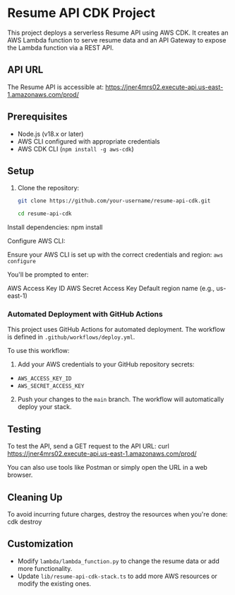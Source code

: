 # Resume API CDK Project

This project deploys a serverless Resume API using AWS CDK. It creates an AWS Lambda function to serve resume data and an API Gateway to expose the Lambda function via a REST API.

## API URL

The Resume API is accessible at:
https://jner4mrs02.execute-api.us-east-1.amazonaws.com/prod/

## Prerequisites

- Node.js (v18.x or later)
- AWS CLI configured with appropriate credentials
- AWS CDK CLI (`npm install -g aws-cdk`)

## Setup

1. Clone the repository:
   ```bash
   git clone https://github.com/your-username/resume-api-cdk.git

   cd resume-api-cdk

Install dependencies:
npm install

Configure AWS CLI:

Ensure your AWS CLI is set up with the correct credentials and region:
```aws configure```

You'll be prompted to enter:

AWS Access Key ID
AWS Secret Access Key
Default region name (e.g., us-east-1)


### Automated Deployment with GitHub Actions

This project uses GitHub Actions for automated deployment. The workflow is defined in `.github/workflows/deploy.yml`.

To use this workflow:

1. Add your AWS credentials to your GitHub repository secrets:
- `AWS_ACCESS_KEY_ID`
- `AWS_SECRET_ACCESS_KEY`

2. Push your changes to the `main` branch. The workflow will automatically deploy your stack.

## Testing

To test the API, send a GET request to the API URL:
curl https://jner4mrs02.execute-api.us-east-1.amazonaws.com/prod/

You can also use tools like Postman or simply open the URL in a web browser.

## Cleaning Up

To avoid incurring future charges, destroy the resources when you're done:
cdk destroy

## Customization

- Modify `lambda/lambda_function.py` to change the resume data or add more functionality.
- Update `lib/resume-api-cdk-stack.ts` to add more AWS resources or modify the existing ones.



